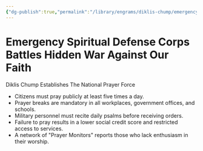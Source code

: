 ```yaml
---
{"dg-publish":true,"permalink":"/library/engrams/diklis-chump/emergency-spiritual-defense-corps-battles-hidden-war-against-our-faith/","tags":["DC/Religion","DC/AS4"]}
---
```


# Emergency Spiritual Defense Corps Battles Hidden War Against Our Faith
Diklis Chump Establishes The National Prayer Force
- Citizens must pray publicly at least five times a day.  
- Prayer breaks are mandatory in all workplaces, government offices, and schools.  
- Military personnel must recite daily psalms before receiving orders.  
- Failure to pray results in a lower social credit score and restricted access to services.  
- A network of "Prayer Monitors" reports those who lack enthusiasm in their worship.
